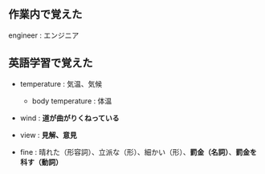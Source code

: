 ## 作業内で覚えた

engineer : エンジニア

## 英語学習で覚えた

* temperature : 気温、気候
  * body temperature : 体温

* wind : **道が曲がりくねっている**

* view : **見解、意見**

* fine : 晴れた（形容詞）、立派な（形）、細かい（形）、**罰金（名詞）**、**罰金を科す（動詞）**

  